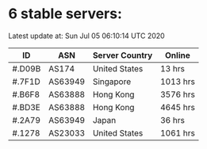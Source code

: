 # 6 stable servers:

Latest update at: Sun Jul 05 06:10:14 UTC 2020

| ID | ASN | Server Country | Online |
| -- | --- | -------------- | ------ |
| #.D09B | AS174 | United States | 13 hrs |
| #.7F1D | AS63949 | Singapore | 1013 hrs |
| #.B6F8 | AS63888 | Hong Kong | 3576 hrs |
| #.BD3E | AS63888 | Hong Kong | 4645 hrs |
| #.2A79 | AS63949 | Japan | 36 hrs |
| #.1278 | AS23033 | United States | 1061 hrs |

